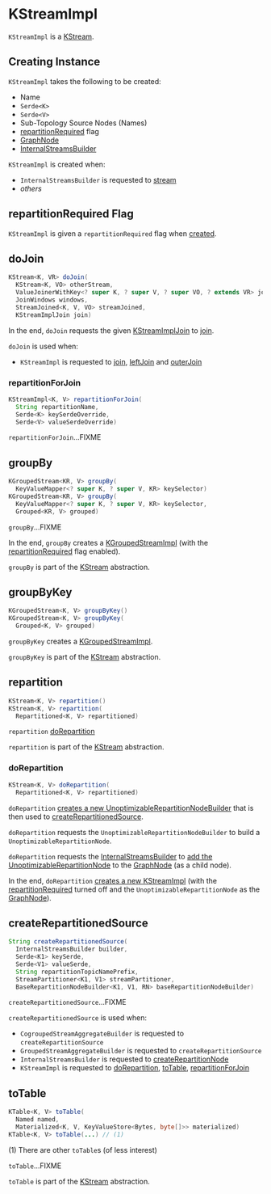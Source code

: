 # KStreamImpl

`KStreamImpl` is a [KStream](KStream.md).

## Creating Instance

`KStreamImpl` takes the following to be created:

* <span id="name"> Name
* <span id="keySerde"> `Serde<K>`
* <span id="valueSerde"> `Serde<V>`
* <span id="subTopologySourceNodes"> Sub-Topology Source Nodes (Names)
* [repartitionRequired](#repartitionRequired) flag
* <span id="graphNode"> [GraphNode](GraphNode.md)
* <span id="builder"> [InternalStreamsBuilder](InternalStreamsBuilder.md)

`KStreamImpl` is created when:

* `InternalStreamsBuilder` is requested to [stream](InternalStreamsBuilder.md#stream)
* _others_

## <span id="repartitionRequired"> repartitionRequired Flag

`KStreamImpl` is given a `repartitionRequired` flag when [created](#creating-instance).

## <span id="doJoin"> doJoin

```java
KStream<K, VR> doJoin(
  KStream<K, VO> otherStream,
  ValueJoinerWithKey<? super K, ? super V, ? super VO, ? extends VR> joiner,
  JoinWindows windows,
  StreamJoined<K, V, VO> streamJoined,
  KStreamImplJoin join)
```

In the end, `doJoin` requests the given [KStreamImplJoin](KStreamImplJoin.md) to [join](KStreamImplJoin.md#join).

`doJoin` is used when:

* `KStreamImpl` is requested to [join](#join), [leftJoin](#leftJoin) and [outerJoin](#outerJoin)

### <span id="repartitionForJoin"> repartitionForJoin

```java
KStreamImpl<K, V> repartitionForJoin(
  String repartitionName,
  Serde<K> keySerdeOverride,
  Serde<V> valueSerdeOverride)
```

`repartitionForJoin`...FIXME

## <span id="groupBy"> groupBy

```java
KGroupedStream<KR, V> groupBy(
  KeyValueMapper<? super K, ? super V, KR> keySelector)
KGroupedStream<KR, V> groupBy(
  KeyValueMapper<? super K, ? super V, KR> keySelector,
  Grouped<KR, V> grouped)
```

`groupBy`...FIXME

In the end, `groupBy` creates a [KGroupedStreamImpl](KGroupedStreamImpl.md) (with the [repartitionRequired](KGroupedStreamImpl.md#repartitionRequired) flag enabled).

`groupBy` is part of the [KStream](KStream.md#groupBy) abstraction.

## <span id="groupByKey"> groupByKey

```java
KGroupedStream<K, V> groupByKey()
KGroupedStream<K, V> groupByKey(
  Grouped<K, V> grouped)
```

`groupByKey` creates a [KGroupedStreamImpl](KGroupedStreamImpl.md).

`groupByKey` is part of the [KStream](KStream.md#groupByKey) abstraction.

## <span id="repartition"> repartition

```java
KStream<K, V> repartition()
KStream<K, V> repartition(
  Repartitioned<K, V> repartitioned)
```

`repartition` [doRepartition](#doRepartition)

`repartition` is part of the [KStream](KStream.md#repartition) abstraction.

### <span id="doRepartition"> doRepartition

```java
KStream<K, V> doRepartition(
  Repartitioned<K, V> repartitioned)
```

`doRepartition` [creates a new UnoptimizableRepartitionNodeBuilder](UnoptimizableRepartitionNode.md#unoptimizableRepartitionNodeBuilder) that is then used to [createRepartitionedSource](#createRepartitionedSource).

`doRepartition` requests the `UnoptimizableRepartitionNodeBuilder` to build a `UnoptimizableRepartitionNode`.

`doRepartition` requests the [InternalStreamsBuilder](AbstractStream.md#builder) to [add the UnoptimizableRepartitionNode](InternalStreamsBuilder.md#addGraphNode) to the [GraphNode](AbstractStream.md#graphNode) (as a child node).

In the end, `doRepartition` [creates a new KStreamImpl](#creating-instance) (with the [repartitionRequired](#repartitionRequired) turned off and the `UnoptimizableRepartitionNode` as the [GraphNode](#graphNode)).

## <span id="createRepartitionedSource"> createRepartitionedSource

```java
String createRepartitionedSource(
  InternalStreamsBuilder builder,
  Serde<K1> keySerde,
  Serde<V1> valueSerde,
  String repartitionTopicNamePrefix,
  StreamPartitioner<K1, V1> streamPartitioner,
  BaseRepartitionNodeBuilder<K1, V1, RN> baseRepartitionNodeBuilder)
```

`createRepartitionedSource`...FIXME

`createRepartitionedSource` is used when:

* `CogroupedStreamAggregateBuilder` is requested to `createRepartitionSource`
* `GroupedStreamAggregateBuilder` is requested to `createRepartitionSource`
* `InternalStreamsBuilder` is requested to [createRepartitionNode](InternalStreamsBuilder.md#createRepartitionNode)
* `KStreamImpl` is requested to [doRepartition](#doRepartition), [toTable](#toTable), [repartitionForJoin](#repartitionForJoin)

## <span id="toTable"> toTable

```java
KTable<K, V> toTable(
  Named named,
  Materialized<K, V, KeyValueStore<Bytes, byte[]>> materialized)
KTable<K, V> toTable(...) // (1)
```

(1) There are other `toTable`s (of less interest)

`toTable`...FIXME

`toTable` is part of the [KStream](KStream.md#toTable) abstraction.
